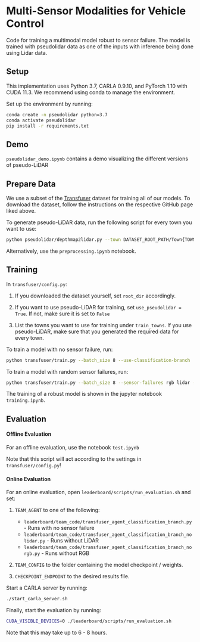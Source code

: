 # Multi-Sensor Modalities for Vehicle Control

Code for training a multimodal model robust to sensor failure. The model is trained with pseudolidar data as one of the inputs  with inference being done using Lidar data.

## Setup

This implementation uses Python 3.7, CARLA 0.9.10, and PyTorch 1.10 with CUDA 11.3. We recommend using conda to manage the environment.

Set up the environment by running:
```bash
conda create -n pseudolidar python=3.7
conda activate pseudolidar
pip install -r requirements.txt
```

## Demo

`pseudolidar_demo.ipynb` contains a demo visualizing the different versions of pseudo-LiDAR

## Prepare Data

We use a subset of the [Transfuser](https://github.com/autonomousvision/transfuser) dataset for training all of our models. To download the dataset, follow the instructions on the respective GitHub page liked above.

To generate pseudo-LiDAR data, run the following script for every town you want to use:
```bash
python pseudolidar/depthmap2lidar.py --town DATASET_ROOT_PATH/Town{TOWN}_short --extrinsics pseudolidar/extrinsics.json --fov 100 --image_dim 400 300
```

Alternatively, use the `preprocessing.ipynb` notebook.

## Training

In `transfuser/config.py`:

1. If you downloaded the dataset yourself, set `root_dir`  accordingly.

2. If you want to use pseudo-LiDAR for training, set `use_pseudolidar = True`. If not, make sure it is set to `False`

3. List the towns you want to use for training under `train_towns`. If you use pseudo-LiDAR, make sure that you generated the required data for every town.


To train a model with no sensor failure, run:
```bash
python transfuser/train.py --batch_size 8 --use-classification-branch
```

To train a model with random sensor failures, run:
```bash
python transfuser/train.py --batch_size 8 --sensor-failures rgb lidar --use-classification-branch
```

The training of a robust model is shown in the jupyter notebook `training.ipynb`.

## Evaluation

#### Offline Evaluation
For an offline evaluation, use the notebook `test.ipynb`

Note that this script will act according to the settings in `transfuser/config.py`!

#### Online Evaluation
For an online evaluation, open `leaderboard/scripts/run_evaluation.sh` and set:

1. `TEAM_AGENT` to one of the following: 
    - `leaderboard/team_code/transfuser_agent_classification_branch.py` - Runs with no sensor failure
    - `leaderboard/team_code/transfuser_agent_classification_branch_nolidar.py` - Runs without LiDAR
    - `leaderboard/team_code/transfuser_agent_classification_branch_norgb.py` - Runs without RGB

2. `TEAM_CONFIG` to the folder containing the model checkpoint / weights.

3. `CHECKPOINT_ENDPOINT` to the desired results file.

Start a CARLA server by running:
```bash
./start_carla_server.sh
```

Finally, start the evaluation by running:
```bash
CUDA_VISIBLE_DEVICES=0 ./leaderboard/scripts/run_evaluation.sh
```

Note that this may take up to 6 - 8 hours.
